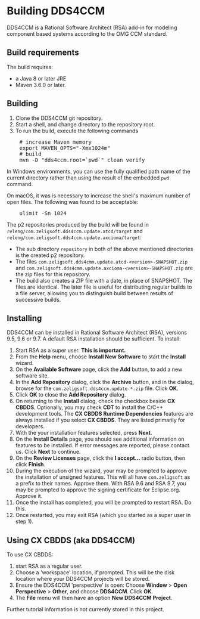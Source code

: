 # Building DDS4CCM

DDS4CCM is a Rational Software Architect (RSA) add-in for modeling component based systems
according to the OMG CCM standard.

## Build requirements

The build requires:

- a Java 8 or later JRE
- Maven 3.6.0 or later.

## Building

1. Clone the DDS4CCM git repository.
2. Start a shell, and change directory to the repository root.
3. To run the build, execute the following commands

<pre>
	# increase Maven memory
	export MAVEN_OPTS="-Xmx1024m"
	# build
	mvn -D "dds4ccm.root=`pwd`" clean verify
</pre>

In Windows environments, you can use the fully qualified path name of the current
directory rather than using the result of the embedded `pwd` command.

On macOS, it was is necessary to increase the shell's maximum number of open files.
The following was found to be acceptable:

<pre>
	ulimit -Sn 1024
</pre>

The p2 repositories produced by the build will be found in `releng/com.zeligsoft.dds4ccm.update.atcd/target` 
and `releng/com.zeligsoft.dds4ccm.update.axcioma/target`:

* The sub directory `repository` in both of the above mentioned directories is the created p2 repository. 
* The files `com.zeligsoft.dds4cmm.update.atcd-<version>-SNAPSHOT.zip` and `com.zeligsoft.dds4cmm.update.axcioma-<version>-SNAPSHOT.zip` 
are the zip files for this repository.
* The build also creates a ZIP file with a date, in place of SNAPSHOT. The files are identical.
The later file is useful for distributing regular builds to a file server, allowing you
to distinguish build between results of successive builds.

## Installing

DDS4CCM can be installed in Rational Software Architect (RSA), versions 9.5, 9.6 or 9.7.
A default RSA installation should be sufficient. To install:

1. Start RSA as a super user. **This is important.**
2. From the **Help** menu, choose **Install New Software** to start the **Install** wizard.
3. On the **Available Software** page, click the **Add** button, to add a new software site.
4. In the **Add Repository** dialog, click the **Archive** button, and in the dialog, browse for
the `com.zeligsoft.dds4ccm.update-*.zip` file. Click **OK**.
5. Click **OK** to close the **Add Repository** dialog.
6. On returning to the **Install** dialog, check the checkbox beside **CX CBDDS**.
Optionally, you may check **CDT** to install the C/C++ development tools.
The **CX CBDDS Runtime Dependencies** features are always installed if you select
**CX CBDDS**. They are listed primarily for developers.
7. With the your installation features selected, press **Next**.
8. On the **Install Details** page, you should see additional information on features to
be installed.
If error messages are reported, please contact us. Click **Next** to continue.
9. On the **Review Licenses** page, click the **I accept...** radio button, then click **Finish**.
10. During the execution of the wizard, your may be prompted to approve the installation
of unsigned features. This will all have `com.zeligsoft` as a prefix to their names. Approve them.
With RSA 9.6 and RSA 9.7, you may be prompted to approve the signing certificate for Eclipse.org.
Approve it.
11. Once the install has completed, you will be prompted to restart RSA. Do this.
12. Once restarted, you may exit RSA (which you started as a super user in step 1).

## Using CX CBDDS (aka DDS4CCM)

To use CX CBDDS:
1. start RSA as a regular user.
2. Choose a 'workspace' location, if prompted. This will be the disk location where your
DDS4CCM projects will be stored.
3. Ensure the DDS4CCM 'perspective' is open: Choose **Window** > **Open Perspective** >
**Other**, and choose **DDS4CCM**. Click **OK**.
4. The **File** menu will then have an option **New DDS4CCM Project**.

Further tutorial information is not currently stored in this project.